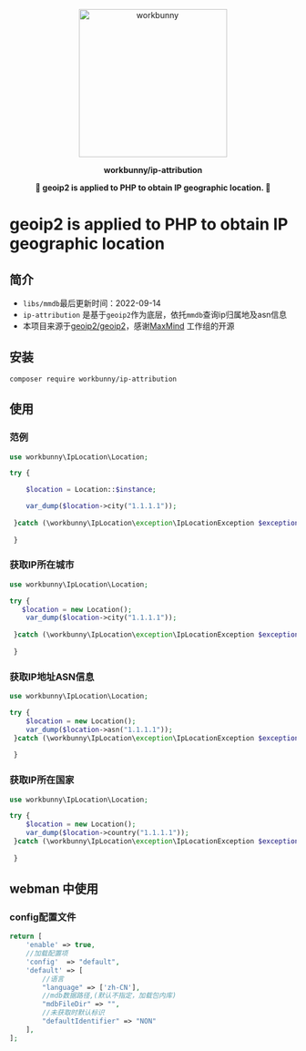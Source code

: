 <p align="center"><img width="260px" src="https://chaz6chez.cn/images/workbunny-logo.png" alt="workbunny"></p>

**<p align="center">workbunny/ip-attribution</p>**

**<p align="center">🐇  geoip2 is applied to PHP to obtain IP geographic location. 🐇</p>**

# geoip2 is applied to PHP to obtain IP geographic location

<div align="center">

[//]: # (    <a href="https://github.com/workbunny/webman-nacos/actions">)

[//]: # (        <img src="https://github.com/workbunny/webman-nacos/actions/workflows/CI.yml/badge.svg" alt="Build Status">)

[//]: # (    </a>)

[//]: # (    <a href="https://github.com/workbunny/webman-nacos/releases">)

[//]: # (        <img alt="Latest Stable Version" src="http://poser.pugx.org/workbunny/webman-nacos/v">)

[//]: # (    </a>)

[//]: # (    <a href="https://github.com/workbunny/webman-nacos/blob/main/composer.json">)

[//]: # (        <img alt="PHP Version Require" src="http://poser.pugx.org/workbunny/webman-nacos/require/php">)

[//]: # (    </a>)

[//]: # (    <a href="https://github.com/workbunny/webman-nacos/blob/main/LICENSE">)

[//]: # (        <img alt="GitHub license" src="http://poser.pugx.org/workbunny/webman-nacos/license">)

[//]: # (    </a>)
</div>


## 简介

- `libs/mmdb`最后更新时间：2022-09-14
- `ip-attribution` 是基于`geoip2`作为底层，依托`mmdb`查询ip归属地及asn信息
- 本项目来源于[geoip2/geoip2](https://github.com/maxmind/GeoIP2-php)，感谢[MaxMind](https://github.com/maxmind) 工作组的开源
## 安装
```shell
composer require workbunny/ip-attribution
```
## 使用

### 范例
```php
use workbunny\IpLocation\Location;

try {

    $location = Location::$instance;

    var_dump($location->city("1.1.1.1"));
    
 }catch (\workbunny\IpLocation\exception\IpLocationException $exception){
 
 }
```
### 获取IP所在城市
```php
use workbunny\IpLocation\Location;

try {
   $location = new Location();
    var_dump($location->city("1.1.1.1"));
    
 }catch (\workbunny\IpLocation\exception\IpLocationException $exception){
 
 }
```
### 获取IP地址ASN信息
```php
use workbunny\IpLocation\Location;

try {
    $location = new Location();
    var_dump($location->asn("1.1.1.1"));
 }catch (\workbunny\IpLocation\exception\IpLocationException $exception){
 
 }
```
### 获取IP所在国家
```php
use workbunny\IpLocation\Location;

try {
    $location = new Location();
    var_dump($location->country("1.1.1.1"));
 }catch (\workbunny\IpLocation\exception\IpLocationException $exception){
 
 }
```



## webman 中使用

### config配置文件
```php
return [
    'enable' => true,
    //加载配置项
    'config'  => "default",
    'default' => [
        //语言
        "language" => ['zh-CN'],
        //mdb数据路径,(默认不指定，加载包内库)
        "mdbFileDir" => "",
        //未获取时默认标识
        "defaultIdentifier" => "NON"
    ],
];

```

